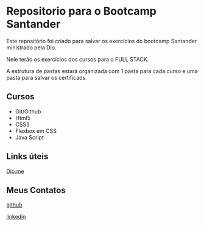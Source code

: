 # Repositorio para o Bootcamp Santander

Este repositório foi criado para salvar os exercícios do bootcamp Santander ministrado pela Dio.

Nele terão os exercícios dos cursos para o FULL STACK.

A estrutura de pastas estará organizada com 1 pasta para cada curso e uma pasta para salvar os certificads.

## Cursos

+ Git/Github
+ Html5
+ CSS3
+ Flexbox em CSS
+ Java Script

## Links úteis

[Dio.me](https://www.dio.me/)



## Meus Contatos

[github](https://github.com/diegoaugustofp)

[linkedin](https://www.linkedin.com/in/diegoaugustofp)
